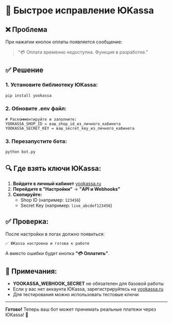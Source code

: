 # 🚀 Быстрое исправление ЮKassa

## ❌ Проблема
При нажатии кнопок оплаты появляется сообщение:
> "💳 Оплата временно недоступна. Функция в разработке."

## ✅ Решение

### 1. Установите библиотеку ЮKassa:
```bash
pip install yookassa
```

### 2. Обновите .env файл:
```env
# Раскомментируйте и заполните:
YOOKASSA_SHOP_ID = ваш_shop_id_из_личного_кабинета
YOOKASSA_SECRET_KEY = ваш_secret_key_из_личного_кабинета
```

### 3. Перезапустите бота:
```bash
python bot.py
```

## 🔍 Где взять ключи ЮKassa:

1. **Войдите в личный кабинет** [yookassa.ru](https://yookassa.ru)
2. **Перейдите в "Настройки"** → **"API и Webhooks"**
3. **Скопируйте:**
   - Shop ID (например: `123456`)
   - Secret Key (например: `live_abcdef123456`)

## ✅ Проверка:

После настройки в логах должно появиться:
```
✅ ЮKassa настроена и готова к работе
```

А вместо ошибки будет кнопка **"💳 Оплатить"**.

## 📝 Примечания:

- **YOOKASSA_WEBHOOK_SECRET** не обязателен для базовой работы
- Если у вас нет аккаунта ЮKassa, зарегистрируйтесь на [yookassa.ru](https://yookassa.ru)
- Для тестирования можно использовать тестовые ключи

---

**Готово!** Теперь ваш бот может принимать реальные платежи через ЮKassa! 🎉